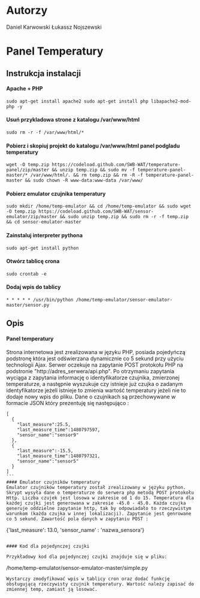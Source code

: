 # Autorzy
Daniel Karwowski
Łukassz Nojszewski
# Panel Temperatury
## Instrukcja instalacji
#### Apache + PHP
```
sudo apt-get install apache2 sudo apt-get install php libapache2-mod-php -y
```
#### Usuń przykladowa strone z katalogu /var/www/html
```
sudo rm -r -f /var/www/html/*
```
#### Pobierz i skopiuj projekt do katalogu /var/www/html panel podgladu temperatury
```
wget -O temp.zip https://codeload.github.com/SWB-WAT/temperature-panel/zip/master && unzip temp.zip && sudo mv -f temperature-panel-master/* /var/www/html/. && rm temp.zip && rm -R -f temperature-panel-master && sudo chown -R www-data:www-data /var/www/
```
#### Pobierz emulator czujnika temperatury
```
sudo mkdir /home/temp-emulator && cd /home/temp-emulator && sudo wget -O temp.zip https://codeload.github.com/SWB-WAT/sensor-emulator/zip/master && sudo unzip temp.zip && sudo rm -r -f temp.zip && cd sensor-emulator-master
```
#### Zainstaluj interpreter pythona
```
sudo apt-get install python
```
#### Otwórz tablicę crona
```
sudo crontab -e

```
#### Dodaj wpis do tablicy
```
* * * * * /usr/bin/python /home/temp-emulator/sensor-emulator-master/sensor.py
```
## Opis
#### Panel temperatury
Strona internetowa jest zrealizowana w języku PHP, posiada pojedyńczą podstronę która jest odświerzana dynamicznie co 5 sekund przy użyciu technologii Ajax. 
Serwer oczekuje na zapytanie POST protokołu PHP na podstronie "http://adres_serwera/api.php". Po otrzymaniu zapytania wyciąga z zapytania informację o identyfikatorze czujnika, zmierzonej temperaturze, a następnie wyszukuje czy istnieje już czujka o zadanym identyfikatorze jeżeli istnieje to zmienia wartość temperatury jeżeli nie to dodaje nowy wpis do pliku. Dane o czujnikach są przechowywane w formacie JSON który prezentuję się następująco :
````
[
  {
    "last_measure":25.5,
    "last_measure_time":1480797597,
    "sensor_name":"sensor9"
  },
  {
    "last_measure":-15.5,
    "last_measure_time":1480797321,
    "sensor_name":"sensor5"
  }
]
```
#### Emulator czujników temperatury
Emulator czujników temperatury został zrealizowany w języku python. Skrypt wysyła dane o temperaturze do serwera php metodą POST protokołu Http. Liczba czujek jest losowa w zakresie od 1 do 15. Temperatura dla każdej czujki jest generowana w zakresie -45.0 - 45.0. Każda czujka generuje oddzielne zapytanie http, tak by odpowiadało to rzeczywistym warunkom (każda czujka w innej lokalizacji). Zapytanie jest genrowane co 5 sekund. Zawartość pola danych w zapytaniu POST : 
````
{'last_measure': 13.0, 'sensor_name' : 'nazwa_sensora'}
```

#### Kod dla pojedynczej czujki

Przykładowy kod dla pojedynczej czujki znajduje się w pliku:
````
/home/temp-emulator/sensor-emulator-master/simple.py
```
Wystarczy zmodyfikować wpis w tablicy cron oraz dodać funkcję obsługującą rzeczywisty czujnik temperatury. Wartość należy zapisać do zmiennej temp, zamiast ją losować.

